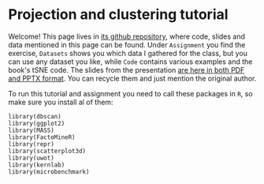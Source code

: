 # Projection and clustering tutorial

Welcome! This page lives in [its github repository](https://github.com/SamueleSoraggi/Projection_and_clustering_tutorial), where code, slides and data mentioned in this page can be found. Under `Assignment` you find the exercise, `Datasets` shows you which data I gathered for the class, but you can use any dataset you like, while `Code` contains various examples and the book's tSNE code.  The slides from the presentation [are here in both PDF and PPTX format](https://github.com/SamueleSoraggi/Projection_and_clustering_tutorial/tree/main/Slides). You can recycle them and just mention the original author.

To run this tutorial and assignment you need to call these packages in `R`, so make sure you install al of them:

```
library(dbscan)
library(ggplot2)
library(MASS)
library(FactoMineR)
library(repr)
library(scatterplot3d)
library(uwot)
library(kernlab)
library(microbenchmark)
```